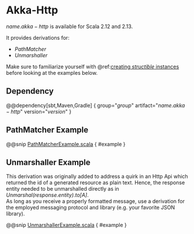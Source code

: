 # Akka-Http

$name.akka-http$ is available for Scala 2.12 and 2.13.

It provides derivations for:

* _PathMatcher_
* _Unmarshaller_

Make sure to familiarize yourself with @ref:[creating _structible_ instances](../index.md) before looking at the examples below.


## Dependency

@@dependency[sbt,Maven,Gradle] {
    group="$group$"
    artifact="$name.akka-http$"
    version="$version$"
}


## PathMatcher Example

@@snip [PathMatcherExample.scala]($root$/src/main/scala/usage/akkahttp/PathMatcherExample.scala) { #example } 

  
## Unmarshaller Example

This derivation was originally added to address a quirk in an Http Api which returned the id of a
generated resource as plain text. Hence, the response entity needed to be unmarshalled directly as in
_Unmarshal(response.entity).to[A]_.  
As long as you receive a properly formatted message, use a derivation for the employed messaging protocol and library
(e.g. your favorite JSON library). 

@@snip [UnmarshallerExample.scala]($root$/src/main/scala/usage/akkahttp/UnmarshallerExample.scala) { #example }
